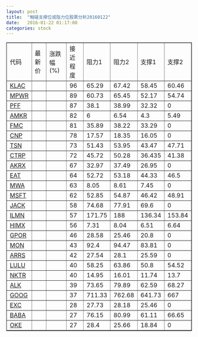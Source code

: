 ```yaml
---
layout: post
title:  "触碰支撑位或阻力位股票分析20160122"
date:   2016-01-22 01:17:08
categories: stock
---
```

<script type="text/javascript">
var stockList = []
stockList.push('gb_klac');
stockList.push('gb_mpwr');
stockList.push('gb_pff');
stockList.push('gb_amkr');
stockList.push('gb_fmc');
stockList.push('gb_cnp');
stockList.push('gb_tsn');
stockList.push('gb_ctrp');
stockList.push('gb_akrx');
stockList.push('gb_eat');
stockList.push('gb_mwa');
stockList.push('gb_msft');
stockList.push('gb_jack');
stockList.push('gb_ilmn');
stockList.push('gb_himx');
stockList.push('gb_gpor');
stockList.push('gb_mon');
stockList.push('gb_arrs');
stockList.push('gb_lulu');
stockList.push('gb_nktr');
stockList.push('gb_alk');
stockList.push('gb_goog');
stockList.push('gb_exc');
stockList.push('gb_baba');
stockList.push('gb_oke');
</script>
<table border="1">
 <tr>
 <td>代码</td>
 <td>最新价</td>
 <td>涨跌幅(%)</td>
 <td>接近程度</td>
 <td>阻力1</td>
 <td>阻力2</td>
 <td>支撑1</td>
 <td>支撑2</td>
</tr>
  <tr id="klac" class="red">
  <td><a href="http://stock.finance.sina.com.cn/usstock/quotes/KLAC.html" target="_blank">KLAC</a></td><td></td><td></td><td>96</td><td>65.29</td><td>67.42</td><td>58.45</td><td>60.46</td></tr>
  <tr id="mpwr" class="red">
  <td><a href="http://stock.finance.sina.com.cn/usstock/quotes/MPWR.html" target="_blank">MPWR</a></td><td></td><td></td><td>89</td><td>60.73</td><td>65.45</td><td>52.17</td><td>54.74</td></tr>
  <tr id="pff" class="red">
  <td><a href="http://stock.finance.sina.com.cn/usstock/quotes/PFF.html" target="_blank">PFF</a></td><td></td><td></td><td>87</td><td>38.1</td><td>38.99</td><td>32.32</td><td>0</td></tr>
  <tr id="amkr" class="green">
  <td><a href="http://stock.finance.sina.com.cn/usstock/quotes/AMKR.html" target="_blank">AMKR</a></td><td></td><td></td><td>82</td><td>6</td><td>6.54</td><td>4.3</td><td>5.49</td></tr>
  <tr id="fmc" class="red">
  <td><a href="http://stock.finance.sina.com.cn/usstock/quotes/FMC.html" target="_blank">FMC</a></td><td></td><td></td><td>81</td><td>35.89</td><td>38.22</td><td>33.29</td><td>0</td></tr>
  <tr id="cnp" class="red">
  <td><a href="http://stock.finance.sina.com.cn/usstock/quotes/CNP.html" target="_blank">CNP</a></td><td></td><td></td><td>78</td><td>17.57</td><td>18.35</td><td>16.05</td><td>0</td></tr>
  <tr id="tsn" class="red">
  <td><a href="http://stock.finance.sina.com.cn/usstock/quotes/TSN.html" target="_blank">TSN</a></td><td></td><td></td><td>73</td><td>51.43</td><td>53.95</td><td>43.47</td><td>47.71</td></tr>
  <tr id="ctrp" class="green">
  <td><a href="http://stock.finance.sina.com.cn/usstock/quotes/CTRP.html" target="_blank">CTRP</a></td><td></td><td></td><td>72</td><td>45.72</td><td>50.28</td><td>36.435</td><td>41.38</td></tr>
  <tr id="akrx" class="green">
  <td><a href="http://stock.finance.sina.com.cn/usstock/quotes/AKRX.html" target="_blank">AKRX</a></td><td></td><td></td><td>67</td><td>32.97</td><td>37.49</td><td>26.95</td><td>0</td></tr>
  <tr id="eat" class="green">
  <td><a href="http://stock.finance.sina.com.cn/usstock/quotes/EAT.html" target="_blank">EAT</a></td><td></td><td></td><td>64</td><td>52.72</td><td>53.18</td><td>44.33</td><td>46.5</td></tr>
  <tr id="mwa" class="red">
  <td><a href="http://stock.finance.sina.com.cn/usstock/quotes/MWA.html" target="_blank">MWA</a></td><td></td><td></td><td>63</td><td>8.05</td><td>8.61</td><td>7.45</td><td>0</td></tr>
  <tr id="msft" class="green">
  <td><a href="http://stock.finance.sina.com.cn/usstock/quotes/MSFT.html" target="_blank">MSFT</a></td><td></td><td></td><td>62</td><td>52.85</td><td>54.87</td><td>46.42</td><td>48.91</td></tr>
  <tr id="jack" class="red">
  <td><a href="http://stock.finance.sina.com.cn/usstock/quotes/JACK.html" target="_blank">JACK</a></td><td></td><td></td><td>58</td><td>74.68</td><td>77.91</td><td>69.6</td><td>0</td></tr>
  <tr id="ilmn" class="red">
  <td><a href="http://stock.finance.sina.com.cn/usstock/quotes/ILMN.html" target="_blank">ILMN</a></td><td></td><td></td><td>57</td><td>171.75</td><td>188</td><td>136.34</td><td>153.84</td></tr>
  <tr id="himx" class="green">
  <td><a href="http://stock.finance.sina.com.cn/usstock/quotes/HIMX.html" target="_blank">HIMX</a></td><td></td><td></td><td>56</td><td>7.31</td><td>8.04</td><td>6.51</td><td>6.64</td></tr>
  <tr id="gpor" class="red">
  <td><a href="http://stock.finance.sina.com.cn/usstock/quotes/GPOR.html" target="_blank">GPOR</a></td><td></td><td></td><td>46</td><td>28.58</td><td>25.46</td><td>20.8</td><td>0</td></tr>
  <tr id="mon" class="red">
  <td><a href="http://stock.finance.sina.com.cn/usstock/quotes/MON.html" target="_blank">MON</a></td><td></td><td></td><td>43</td><td>92.4</td><td>94.47</td><td>83.81</td><td>0</td></tr>
  <tr id="arrs" class="green">
  <td><a href="http://stock.finance.sina.com.cn/usstock/quotes/ARRS.html" target="_blank">ARRS</a></td><td></td><td></td><td>42</td><td>27.54</td><td>28.1</td><td>25.59</td><td>0</td></tr>
  <tr id="lulu" class="green">
  <td><a href="http://stock.finance.sina.com.cn/usstock/quotes/LULU.html" target="_blank">LULU</a></td><td></td><td></td><td>40</td><td>58.25</td><td>63.86</td><td>50.8</td><td>54.52</td></tr>
  <tr id="nktr" class="red">
  <td><a href="http://stock.finance.sina.com.cn/usstock/quotes/NKTR.html" target="_blank">NKTR</a></td><td></td><td></td><td>40</td><td>14.95</td><td>16.01</td><td>11.74</td><td>13.7</td></tr>
  <tr id="alk" class="green">
  <td><a href="http://stock.finance.sina.com.cn/usstock/quotes/ALK.html" target="_blank">ALK</a></td><td></td><td></td><td>39</td><td>73.65</td><td>79.89</td><td>62.59</td><td>68.27</td></tr>
  <tr id="goog" class="red">
  <td><a href="http://stock.finance.sina.com.cn/usstock/quotes/GOOG.html" target="_blank">GOOG</a></td><td></td><td></td><td>37</td><td>711.33</td><td>762.68</td><td>641.73</td><td>667</td></tr>
  <tr id="exc" class="red">
  <td><a href="http://stock.finance.sina.com.cn/usstock/quotes/EXC.html" target="_blank">EXC</a></td><td></td><td></td><td>28</td><td>27.73</td><td>28.18</td><td>25.46</td><td>0</td></tr>
  <tr id="baba" class="green">
  <td><a href="http://stock.finance.sina.com.cn/usstock/quotes/BABA.html" target="_blank">BABA</a></td><td></td><td></td><td>27</td><td>76.15</td><td>80.99</td><td>61.11</td><td>66.65</td></tr>
  <tr id="oke" class="green">
  <td><a href="http://stock.finance.sina.com.cn/usstock/quotes/OKE.html" target="_blank">OKE</a></td><td></td><td></td><td>27</td><td>28.4</td><td>25.66</td><td>18.84</td><td>0</td></tr>
</table>
